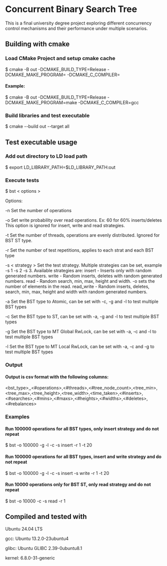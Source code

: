 # Concurrent Binary Search Tree

This is a final university degree project exploring different concurrency control mechanisms and their performance under
multiple scenarios.

## Building with cmake

### Load CMake Project and setup cmake cache

$ cmake -B out -DCMAKE_BUILD_TYPE=Release -DCMAKE_MAKE_PROGRAM=<yourmakegen> -DCMAKE_C_COMPILER=<yourccompiler>

#### Example:

$ cmake -B out -DCMAKE_BUILD_TYPE=Release -DCMAKE_MAKE_PROGRAM=make -DCMAKE_C_COMPILER=gcc

### Build libraries and test executable

$ cmake --build out --target all

## Test executable usage

### Add out directory to LD load path

$ export LD_LIBRARY_PATH=$LD_LIBRARY_PATH:out

### Execute tests
$ bst < options >

Options:

-n Set the number of operations

-o Set write probability over read operations. Ex: 60 for 60% inserts/deletes
   This option is ignored for insert, write and read strategies.

-t Set the number of threads, operations are evenly distributed. Ignored for BST ST type.

-r Set the number of test repetitions, applies to each strat and each BST type

-s < strategy > Set the test strategy. Multiple strategies can be set, example -s 1 -s 2 -s 3. Available strategies are:
   insert     - Inserts only with random generated numbers.
   write      - Random inserts, deletes with random generated numbers.
   read       - Random search, min, max, height and width. -o sets the number of elements in the read.
   read_write - Random inserts, deletes, search, min, max, height and width with random generated numbers.

-a Set the BST type to Atomic, can be set with -c, -g and -l to test multiple BST types

-c Set the BST type to ST, can be set with -a, -g and -l to test multiple BST types

-g Set the BST type to MT Global RwLock, can be set with -a, -c and -l to test multiple BST types

-l Set the BST type to MT Local RwLock, can be set with -a, -c and -g to test multiple BST types


### Output
#### Output is csv format with the following columns:
<bst_type>,<strategy>,<#operations>,<#threads>,<#tree_node_count>,<tree_min>,<tree_max>,<tree_height>,<tree_width>,<time_taken>,<#inserts>,<#searches>,<#mins>,<#maxs>,<#heights>,<#widths>,<#deletes>,<#rebalances>

### Examples
#### Run 100000 operations for all BST types, only insert strategy and do not repeat
$ bst -o 100000 -g -l -c -s insert -r 1 -t 20

#### Run 100000 operations for all BST types, insert and write strategy and do not repeat
$ bst -o 100000 -g -l -c -s insert -s write -r 1 -t 20

#### Run 10000 operations only for BST ST, only read strategy and do not repeat
$ bst -o 10000 -c -s read -r 1

## Compiled and tested with
Ubuntu 24.04 LTS

gcc: Ubuntu 13.2.0-23ubuntu4

glibc: Ubuntu GLIBC 2.39-0ubuntu8.1

kernel: 6.8.0-31-generic

